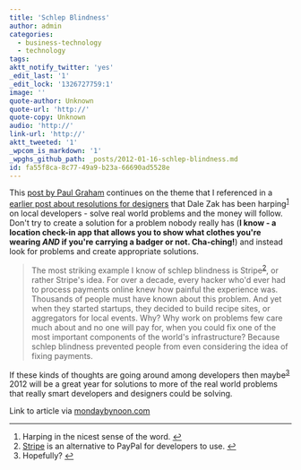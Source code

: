 ```yaml
---
title: 'Schlep Blindness'
author: admin
categories:
  - business-technology
  - technology
tags: 
aktt_notify_twitter: 'yes'
_edit_last: '1'
_edit_lock: '1326727759:1'
image: ''
quote-author: Unknown
quote-url: 'http://'
quote-copy: Unknown
audio: 'http://'
link-url: 'http://'
aktt_tweeted: '1'
_wpcom_is_markdown: '1'
_wpghs_github_path: _posts/2012-01-16-schlep-blindness.md
id: fa55f8ca-8c77-49a9-b23a-66690ad5528e
---
```

<p>This <a href="http://paulgraham.com/schlep.html">post by Paul Graham</a> continues on the theme that I referenced in a <a href="https://chrisenns.com/2012/01/03/10-new-years-resolutions-for-designers/">earlier post about resolutions for designers</a> that Dale Zak has been harping<sup id="fnref-19971:1"><a href="#fn-19971:1" rel="footnote">1</a></sup> on local developers - solve real world problems and the money will follow. Don't try to create a solution for a problem nobody really has (<strong>I know - a location check-in app that allows you to show what clothes you're wearing <em>AND</em> if you're carrying a badger or not. Cha-ching!</strong>) and instead look for problems and create appropriate solutions.</p>
<blockquote><p>
  The most striking example I know of schlep blindness is Stripe<sup id="fnref-19971:3"><a href="#fn-19971:3" rel="footnote">2</a></sup>, or rather Stripe's idea. For over a decade, every hacker who'd ever had to process payments online knew how painful the experience was. Thousands of people must have known about this problem. And yet when they started startups, they decided to build recipe sites, or aggregators for local events. Why? Why work on problems few care much about and no one will pay for, when you could fix one of the most important components of the world's infrastructure? Because schlep blindness prevented people from even considering the idea of fixing payments.
</p></blockquote>
<p>If these kinds of thoughts are going around among developers then maybe<sup id="fnref-19971:2"><a href="#fn-19971:2" rel="footnote">3</a></sup> 2012 will be a great year for solutions to more of the real world problems that really smart developers and designers could be solving.</p>
<p>Link to article via <a href="http://mondaybynoon.com/20120116/schlep-blindness/">mondaybynoon.com</a></p>
<div class="footnotes">
<hr />
<ol>
<li id="fn-19971:1">
Harping in the nicest sense of the word.&#160;<a href="#fnref-19971:1" rev="footnote">&#8617;</a>
</li>
<li id="fn-19971:3">
<a href="https://stripe.com/">Stripe</a> is an alternative to PayPal for developers to use.&#160;<a href="#fnref-19971:3" rev="footnote">&#8617;</a>
</li>
<li id="fn-19971:2">
Hopefully?&#160;<a href="#fnref-19971:2" rev="footnote">&#8617;</a>
</li>
</ol>
</div>
